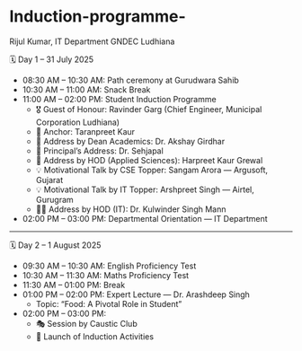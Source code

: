 # Induction-programme-
Rijul Kumar, IT Department GNDEC Ludhiana 


🗓️ Day 1 – 31 July 2025

- 08:30 AM – 10:30 AM: Path ceremony at Gurudwara Sahib
- 10:30 AM – 11:00 AM: Snack Break
- 11:00 AM – 02:00 PM: Student Induction Programme  
  - 🎖️ Guest of Honour: Ravinder Garg (Chief Engineer, Municipal Corporation Ludhiana)  
  - 🎤 Anchor: Taranpreet Kaur  
  - 🧠 Address by Dean Academics: Dr. Akshay Girdhar  
  - 🏫 Principal’s Address: Dr. Sehjapal  
  - 🔬 Address by HOD (Applied Sciences): Harpreet Kaur Grewal  
  - 💡 Motivational Talk by CSE Topper: Sangam Arora — Argusoft, Gujarat  
  - 💡 Motivational Talk by IT Topper: Arshpreet Singh — Airtel, Gurugram  
  - 🧑‍🏫 Address by HOD (IT): Dr. Kulwinder Singh Mann  
- 02:00 PM – 03:00 PM: Departmental Orientation — IT Department

---

🗓️ Day 2 – 1 August 2025

- 09:30 AM – 10:30 AM: English Proficiency Test  
- 10:30 AM – 11:30 AM: Maths Proficiency Test  
- 11:30 AM – 01:00 PM: Break  
- 01:00 PM – 02:00 PM: Expert Lecture — Dr. Arashdeep Singh  
  - Topic: “Food: A Pivotal Role in Student”
- 02:00 PM – 03:00 PM:  
  - 🎭 Session by Caustic Club  
  - 🎉 Launch of Induction Activities